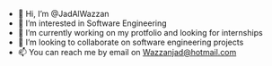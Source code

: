 - 👋 Hi, I’m @JadAlWazzan
- 👀 I’m interested in Software Engineering 
- 🌱 I’m currently working on my protfolio and looking for internships
- 💞️ I’m looking to collaborate on software engineering projects
- 📫 You can reach me by email on Wazzanjad@hotmail.com

<!---
JadAlWazzan/JadAlWazzan is a ✨ special ✨ repository because its `README.md` (this file) appears on your GitHub profile.
You can click the Preview link to take a look at your changes.
--->
